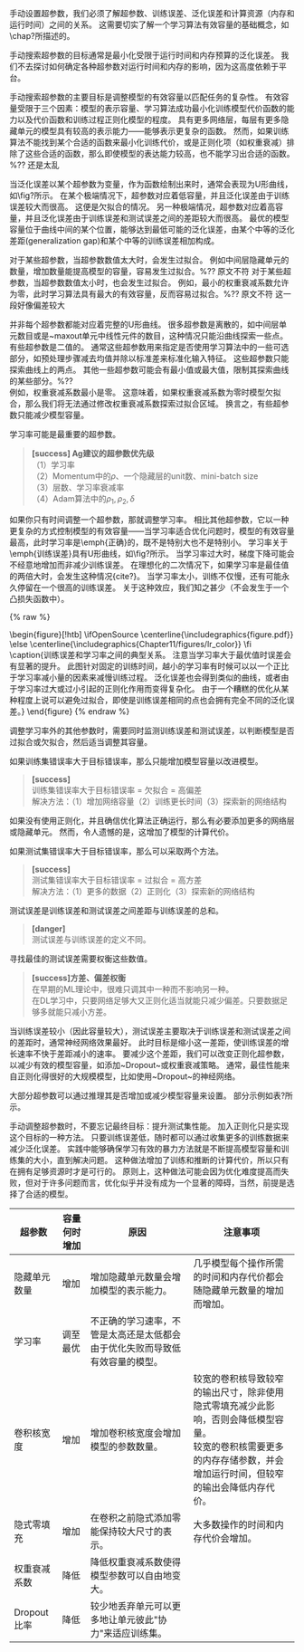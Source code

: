 手动设置超参数，我们必须了解超参数、训练误差、泛化误差和计算资源（内存和运行时间）之间的关系。
这需要切实了解一个学习算法有效容量的基础概念，如\chap?所描述的。
<!-- % 416 mid -->


手动搜索超参数的目标通常是最小化受限于运行时间和内存预算的泛化误差。
我们不去探讨如何确定各种超参数对运行时间和内存的影响，因为这高度依赖于平台。


手动搜索超参数的主要目标是调整模型的有效容量以匹配任务的复杂性。
有效容量受限于三个因素：模型的表示容量、学习算法成功最小化训练模型代价函数的能力以及代价函数和训练过程正则化模型的程度。
具有更多网络层，每层有更多隐藏单元的模型具有较高的表示能力——能够表示更复杂的函数。
然而，如果训练算法不能找到某个合适的函数来最小化训练代价，或是正则化项（如权重衰减）排除了这些合适的函数，那么即使模型的表达能力较高，也不能学习出合适的函数。%??  还是太乱

<!-- % 416 mid -->


当泛化误差以某个超参数为变量，作为函数绘制出来时，通常会表现为U形曲线，如\fig?所示。
在某个极端情况下，超参数对应着低容量，并且泛化误差由于训练误差较大而很高。
这便是欠拟合的情况。
另一种极端情况，超参数对应着高容量，并且泛化误差由于训练误差和测试误差之间的差距较大而很高。
最优的模型容量位于曲线中间的某个位置，能够达到最低可能的泛化误差，由某个中等的泛化差距(generalization gap)和某个中等的训练误差相加构成。
<!-- % -- 416 end -->



对于某些超参数，当超参数数值太大时，会发生过拟合。
例如中间层隐藏单元的数量，增加数量能提高模型的容量，容易发生过拟合。%??  原文不符 
对于某些超参数，当超参数数值太小时，也会发生过拟合。
例如，最小的权重衰减系数允许为零，此时学习算法具有最大的有效容量，反而容易过拟合。%??  原文不符   这一段好像偏差较大 
<!-- % 417 head -->


并非每个超参数都能对应着完整的U形曲线。
很多超参数是离散的，如中间层单元数目或是~maxout单元中线性元件的数目，这种情况只能沿曲线探索一些点。
有些超参数是二值的。
通常这些超参数用来指定是否使用学习算法中的一些可选部分，如预处理步骤减去均值并除以标准差来标准化输入特征。
这些超参数只能探索曲线上的两点。
其他一些超参数可能会有最小值或最大值，限制其探索曲线的某些部分。%??    
例如，权重衰减系数最小是零。
这意味着，如果权重衰减系数为零时模型欠拟合，那么我们将无法通过修改权重衰减系数探索过拟合区域。
换言之，有些超参数只能减少模型容量。
<!-- % 417 mid -->


学习率可能是最重要的超参数。  
> **[success] Ag建议的超参数优先级**  
（1）学习率  
（2）Momentum中的$\rho$、一个隐藏层的unit数、mini-batch size    
（3）层数、学习率衰减率  
（4）Adam算法中的$\rho_1, \rho_2, \delta$  

如果你只有时间调整一个超参数，那就调整学习率。
相比其他超参数，它以一种更复杂的方式控制模型的有效容量——当学习率适合优化问题时，模型的有效容量最高，此时学习率是\emph{正确}的，既不是特别大也不是特别小。
学习率关于\emph{训练误差}具有U形曲线，如\fig?所示。
当学习率过大时，梯度下降可能会不经意地增加而非减少训练误差。
在理想化的二次情况下，如果学习率是最佳值的两倍大时，会发生这种情况{cite?}。
当学习率太小，训练不仅慢，还有可能永久停留在一个很高的训练误差。
关于这种效应，我们知之甚少（不会发生于一个凸损失函数中）。
<!-- % 417 end -->

{% raw %}

\begin{figure}[!htb]
\ifOpenSource
\centerline{\includegraphics{figure.pdf}}
\else
\centerline{\includegraphics{Chapter11/figures/lr_color}}
\fi
\caption{训练误差和学习率之间的典型关系。
注意当学习率大于最优值时误差会有显著的提升。
此图针对固定的训练时间，越小的学习率有时候可以以一个正比于学习率减小量的因素来减慢训练过程。
泛化误差也会得到类似的曲线，或者由于学习率过大或过小引起的正则化作用而变得复杂化。
由于一个糟糕的优化从某种程度上说可以避免过拟合，即使是训练误差相同的点也会拥有完全不同的泛化误差。}
\end{figure}
{% endraw %}
<!-- % 417 end -->
调整学习率外的其他参数时，需要同时监测训练误差和测试误差，以判断模型是否过拟合或欠拟合，然后适当调整其容量。

如果训练集错误率大于目标错误率，那么只能增加模型容量以改进模型。   
> **[success]**  
> 训练集错误率大于目标错误率 = 欠拟合 = 高偏差  
> 解决方法：（1）增加网络容量（2）训练更长时间（3）探索新的网络结构  

如果没有使用正则化，并且确信优化算法正确运行，那么有必要添加更多的网络层或隐藏单元。
然而，令人遗憾的是，这增加了模型的计算代价。

如果测试集错误率大于目标错误率，那么可以采取两个方法。  
> **[success]**  
> 测试集错误率大于目标错误率 = 过拟合 = 高方差  
> 解决方法：（1）更多的数据（2）正则化（3）探索新的网络结构   

测试误差是训练误差和测试误差之间差距与训练误差的总和。  
> **[danger]**  
> 测试误差与训练误差的定义不同。  

寻找最佳的测试误差需要权衡这些数值。  
> **[success]方差、偏差权衡**  
> 在早期的ML理论中，很难只调其中一种而不影响另一种。  
> 在DL学习中，只要网络足够大又正则化适当就能只减少偏差。只要数据足够多就能只减小方差。  

当训练误差较小（因此容量较大），测试误差主要取决于训练误差和测试误差之间的差距时，通常神经网络效果最好。
此时目标是缩小这一差距，使训练误差的增长速率不快于差距减小的速率。
要减少这个差距，我们可以改变正则化超参数，以减少有效的模型容量，如添加~Dropout~或权重衰减策略。
通常，最佳性能来自正则化得很好的大规模模型，比如使用~Dropout~的神经网络。
<!-- % 418 mid -->


大部分超参数可以通过推理其是否增加或减少模型容量来设置。
部分示例如表\?所示。


<!-- % 418 end -->
手动调整超参数时，不要忘记最终目标：提升测试集性能。
加入正则化只是实现这个目标的一种方法。
只要训练误差低，随时都可以通过收集更多的训练数据来减少泛化误差。
实践中能够确保学习有效的暴力方法就是不断提高模型容量和训练集的大小，直到解决问题。
这种做法增加了训练和推断的计算代价，所以只有在拥有足够资源时才是可行的。
原则上，这种做法可能会因为优化难度提高而失败，但对于许多问题而言，优化似乎并没有成为一个显著的障碍，当然，前提是选择了合适的模型。
<!-- % 419 end -->


| 超参数 | 容量何时增加 | 原因  | 注意事项 |
|---|---|---|---|
|隐藏单元数量 |  增加   | 增加隐藏单元数量会增加模型的表示能力。 | 几乎模型每个操作所需的时间和内存代价都会随隐藏单元数量的增加而增加。|
| 学习率 | 调至最优 | 不正确的学习速率，不管是太高还是太低都会由于优化失败而导致低有效容量的模型。|
| 卷积核宽度 | 增加 | 增加卷积核宽度会增加模型的参数数量。| 较宽的卷积核导致较窄的输出尺寸，除非使用隐式零填充减少此影响，否则会降低模型容量。 <br> 较宽的卷积核需要更多的内存存储参数，并会增加运行时间，但较窄的输出会降低内存代价。|
| 隐式零填充 | 增加 | 在卷积之前隐式添加零能保持较大尺寸的表示。 | 大多数操作的时间和内存代价会增加。|
| 权重衰减系数 | 降低 | 降低权重衰减系数使得模型参数可以自由地变大。 |
| Dropout 比率 | 降低 | 较少地丢弃单元可以更多地让单元彼此"协力"来适应训练集。 |